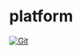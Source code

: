 # platform

[![Git](https://app.soluble.cloud/api/v1/public/badges/a3e248a6-f509-4d19-b7ce-5db1b3eff2c2.svg?orgId=358302604202)](https://app.soluble.cloud/repos/details/github.com/vandrucha77/platform?orgId=358302604202)  